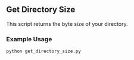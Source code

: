 ## Get Directory Size
This script returns the byte size of your directory.

### Example Usage
```
python get_directory_size.py
```
